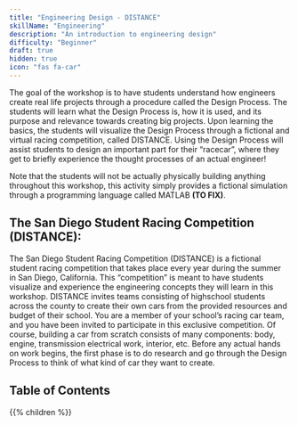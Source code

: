 ```yaml
---
title: "Engineering Design - DISTANCE"
skillName: "Engineering"
description: "An introduction to engineering design"
difficulty: "Beginner"
draft: true
hidden: true
icon: "fas fa-car"
---
```


The goal of the workshop is to have students understand how engineers create real life projects through a procedure called the Design Process. The students will learn what the Design Process is, how it is used, and its purpose and relevance towards creating big projects. Upon learning the basics, the students will visualize the Design Process through a fictional and virtual racing competition, called DISTANCE. Using the Design Process will assist students to design an important part for their “racecar”, where they get to briefly experience the thought processes of an actual engineer!

Note that the students will not be actually physically building anything throughout this workshop, this activity simply provides a fictional simulation through a programming language called MATLAB **(TO FIX)**.

## The San Diego Student Racing Competition (DISTANCE):

The San Diego Student Racing Competition (DISTANCE) is a fictional student racing competition that takes place every year during the summer in San Diego, California. This “competition” is meant to have students visualize and experience the engineering concepts they will learn in this workshop. DISTANCE invites teams consisting of highschool students across the county to create their own cars from the provided resources and budget of their school. You are a member of your school’s racing car team, and you have been invited to participate in this exclusive competition. 
Of course, building a car from scratch consists of many components: body, engine, transmission electrical work, interior, etc. Before any actual hands on work begins, the first phase is to do research and go through the Design Process to think of what kind of car they want to create.


## Table of Contents

{{% children %}}


